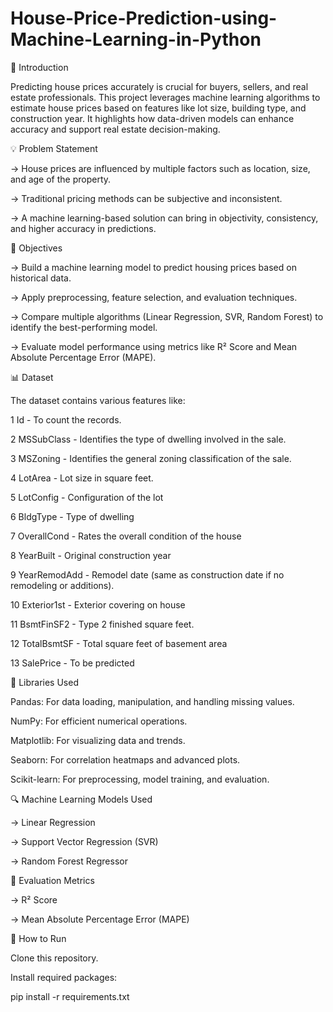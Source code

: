 # House-Price-Prediction-using-Machine-Learning-in-Python

📌 Introduction

Predicting house prices accurately is crucial for buyers, sellers, and real estate professionals. This project leverages machine learning algorithms to estimate house prices based on features like lot size, building type, and construction year. It highlights how data-driven models can enhance accuracy and support real estate decision-making.


💡 Problem Statement

-> House prices are influenced by multiple factors such as location, size, and age of the property.

-> Traditional pricing methods can be subjective and inconsistent.

-> A machine learning-based solution can bring in objectivity, consistency, and higher accuracy in predictions.



🎯 Objectives

-> Build a machine learning model to predict housing prices based on historical data.

-> Apply preprocessing, feature selection, and evaluation techniques.

-> Compare multiple algorithms (Linear Regression, SVR, Random Forest) to identify the best-performing model.

-> Evaluate model performance using metrics like R² Score and Mean Absolute Percentage Error (MAPE).



📊 Dataset

The dataset contains various features like:

1 Id	- To count the records.

2	MSSubClass	-  Identifies the type of dwelling involved in the sale.

3	MSZoning	- Identifies the general zoning classification of the sale.

4	LotArea	-  Lot size in square feet.

5	LotConfig	- Configuration of the lot

6	BldgType	- Type of dwelling

7	OverallCond	- Rates the overall condition of the house

8	YearBuilt	- Original construction year

9	YearRemodAdd	- Remodel date (same as construction date if no remodeling or additions).

10	Exterior1st	- Exterior covering on house

11	BsmtFinSF2	- Type 2 finished square feet.

12	TotalBsmtSF	- Total square feet of basement area

13	SalePrice	- To be predicted



🧰 Libraries Used

Pandas: For data loading, manipulation, and handling missing values.

NumPy: For efficient numerical operations.

Matplotlib: For visualizing data and trends.

Seaborn: For correlation heatmaps and advanced plots.

Scikit-learn: For preprocessing, model training, and evaluation.



🔍 Machine Learning Models Used

-> Linear Regression

-> Support Vector Regression (SVR)

-> Random Forest Regressor



📏 Evaluation Metrics

-> R² Score

-> Mean Absolute Percentage Error (MAPE)




🚀 How to Run

Clone this repository.

Install required packages:

pip install -r requirements.txt
